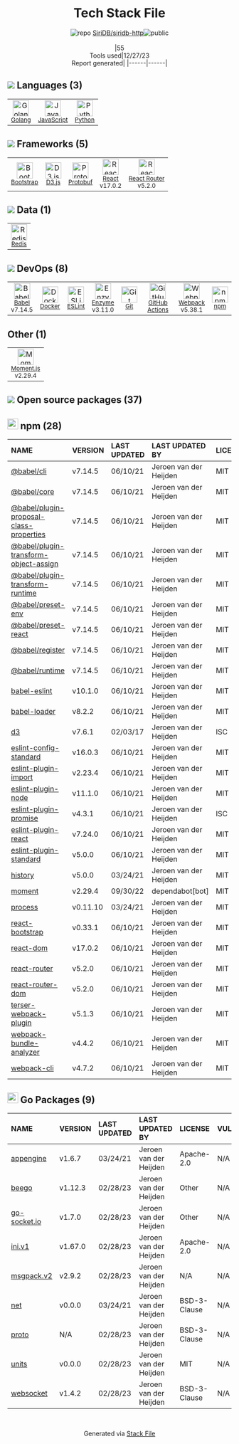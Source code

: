 <!--
&lt;--- Readme.md Snippet without images Start ---&gt;
## Tech Stack
SiriDB/siridb-http is built on the following main stack:

- [Python](https://www.python.org) – Languages
- [Golang](http://golang.org/) – Languages
- [React](https://reactjs.org/) – Javascript UI Libraries
- [Redis](http://redis.io/) – In-Memory Databases
- [Bootstrap](http://getbootstrap.com/) – Front-End Frameworks
- [JavaScript](https://developer.mozilla.org/en-US/docs/Web/JavaScript) – Languages
- [D3.js](http://d3js.org/) – Charting Libraries
- [Webpack](http://webpack.js.org) – JS Build Tools / JS Task Runners
- [Babel](http://babeljs.io/) – JavaScript Compilers
- [ESLint](http://eslint.org/) – Code Review
- [React Router](https://github.com/rackt/react-router) – JavaScript Framework Components
- [Moment.js](http://momentjs.com/) – Javascript Utilities & Libraries
- [Protobuf](https://developers.google.com/protocol-buffers/) – Serialization Frameworks
- [Enzyme](https://enzymejs.github.io/enzyme/) – Javascript Testing Framework
- [GitHub Actions](https://github.com/features/actions) – Continuous Integration
- [Docker](https://www.docker.com/) – Virtual Machine Platforms & Containers

Full tech stack [here](/techstack.md)

&lt;--- Readme.md Snippet without images End ---&gt;

&lt;--- Readme.md Snippet with images Start ---&gt;
## Tech Stack
SiriDB/siridb-http is built on the following main stack:

- <img width='25' height='25' src='https://img.stackshare.io/service/993/pUBY5pVj.png' alt='Python'/> [Python](https://www.python.org) – Languages
- <img width='25' height='25' src='https://img.stackshare.io/service/1005/O6AczwfV_400x400.png' alt='Golang'/> [Golang](http://golang.org/) – Languages
- <img width='25' height='25' src='https://img.stackshare.io/service/1020/OYIaJ1KK.png' alt='React'/> [React](https://reactjs.org/) – Javascript UI Libraries
- <img width='25' height='25' src='https://img.stackshare.io/service/1031/default_cbce472cd134adc6688572f999e9122b9657d4ba.png' alt='Redis'/> [Redis](http://redis.io/) – In-Memory Databases
- <img width='25' height='25' src='https://img.stackshare.io/service/1101/C9QJ7V3X.png' alt='Bootstrap'/> [Bootstrap](http://getbootstrap.com/) – Front-End Frameworks
- <img width='25' height='25' src='https://img.stackshare.io/service/1209/javascript.jpeg' alt='JavaScript'/> [JavaScript](https://developer.mozilla.org/en-US/docs/Web/JavaScript) – Languages
- <img width='25' height='25' src='https://img.stackshare.io/service/1491/HgKolWB5_400x400.jpg' alt='D3.js'/> [D3.js](http://d3js.org/) – Charting Libraries
- <img width='25' height='25' src='https://img.stackshare.io/service/1682/IMG_4636.PNG' alt='Webpack'/> [Webpack](http://webpack.js.org) – JS Build Tools / JS Task Runners
- <img width='25' height='25' src='https://img.stackshare.io/service/2739/-1wfGjNw.png' alt='Babel'/> [Babel](http://babeljs.io/) – JavaScript Compilers
- <img width='25' height='25' src='https://img.stackshare.io/service/3337/Q4L7Jncy.jpg' alt='ESLint'/> [ESLint](http://eslint.org/) – Code Review
- <img width='25' height='25' src='https://img.stackshare.io/service/3350/8261421.png' alt='React Router'/> [React Router](https://github.com/rackt/react-router) – JavaScript Framework Components
- <img width='25' height='25' src='https://img.stackshare.io/service/3643/Xrtdc94q_400x400.png' alt='Moment.js'/> [Moment.js](http://momentjs.com/) – Javascript Utilities & Libraries
- <img width='25' height='25' src='https://img.stackshare.io/service/4393/ma2jqJKH_400x400.png' alt='Protobuf'/> [Protobuf](https://developers.google.com/protocol-buffers/) – Serialization Frameworks
- <img width='25' height='25' src='https://img.stackshare.io/service/4488/default_87e6ca3fa146a959af95ccf3df1ec550eb434129.png' alt='Enzyme'/> [Enzyme](https://enzymejs.github.io/enzyme/) – Javascript Testing Framework
- <img width='25' height='25' src='https://img.stackshare.io/service/11563/actions.png' alt='GitHub Actions'/> [GitHub Actions](https://github.com/features/actions) – Continuous Integration
- <img width='25' height='25' src='https://img.stackshare.io/service/586/n4u37v9t_400x400.png' alt='Docker'/> [Docker](https://www.docker.com/) – Virtual Machine Platforms & Containers

Full tech stack [here](/techstack.md)

&lt;--- Readme.md Snippet with images End ---&gt;
-->
<div align="center">

# Tech Stack File
![](https://img.stackshare.io/repo.svg "repo") [SiriDB/siridb-http](https://github.com/SiriDB/siridb-http)![](https://img.stackshare.io/public_badge.svg "public")
<br/><br/>
|55<br/>Tools used|12/27/23 <br/>Report generated|
|------|------|
</div>

## <img src='https://img.stackshare.io/languages.svg'/> Languages (3)
<table><tr>
  <td align='center'>
  <img width='36' height='36' src='https://img.stackshare.io/service/1005/O6AczwfV_400x400.png' alt='Golang'>
  <br>
  <sub><a href="http://golang.org/">Golang</a></sub>
  <br>
  <sub></sub>
</td>

<td align='center'>
  <img width='36' height='36' src='https://img.stackshare.io/service/1209/javascript.jpeg' alt='JavaScript'>
  <br>
  <sub><a href="https://developer.mozilla.org/en-US/docs/Web/JavaScript">JavaScript</a></sub>
  <br>
  <sub></sub>
</td>

<td align='center'>
  <img width='36' height='36' src='https://img.stackshare.io/service/993/pUBY5pVj.png' alt='Python'>
  <br>
  <sub><a href="https://www.python.org">Python</a></sub>
  <br>
  <sub></sub>
</td>

</tr>
</table>

## <img src='https://img.stackshare.io/frameworks.svg'/> Frameworks (5)
<table><tr>
  <td align='center'>
  <img width='36' height='36' src='https://img.stackshare.io/service/1101/C9QJ7V3X.png' alt='Bootstrap'>
  <br>
  <sub><a href="http://getbootstrap.com/">Bootstrap</a></sub>
  <br>
  <sub></sub>
</td>

<td align='center'>
  <img width='36' height='36' src='https://img.stackshare.io/service/1491/HgKolWB5_400x400.jpg' alt='D3.js'>
  <br>
  <sub><a href="http://d3js.org/">D3.js</a></sub>
  <br>
  <sub></sub>
</td>

<td align='center'>
  <img width='36' height='36' src='https://img.stackshare.io/service/4393/ma2jqJKH_400x400.png' alt='Protobuf'>
  <br>
  <sub><a href="https://developers.google.com/protocol-buffers/">Protobuf</a></sub>
  <br>
  <sub></sub>
</td>

<td align='center'>
  <img width='36' height='36' src='https://img.stackshare.io/service/1020/OYIaJ1KK.png' alt='React'>
  <br>
  <sub><a href="https://reactjs.org/">React</a></sub>
  <br>
  <sub>v17.0.2</sub>
</td>

<td align='center'>
  <img width='36' height='36' src='https://img.stackshare.io/service/3350/8261421.png' alt='React Router'>
  <br>
  <sub><a href="https://github.com/rackt/react-router">React Router</a></sub>
  <br>
  <sub>v5.2.0</sub>
</td>

</tr>
</table>

## <img src='https://img.stackshare.io/databases.svg'/> Data (1)
<table><tr>
  <td align='center'>
  <img width='36' height='36' src='https://img.stackshare.io/service/1031/default_cbce472cd134adc6688572f999e9122b9657d4ba.png' alt='Redis'>
  <br>
  <sub><a href="http://redis.io/">Redis</a></sub>
  <br>
  <sub></sub>
</td>

</tr>
</table>

## <img src='https://img.stackshare.io/devops.svg'/> DevOps (8)
<table><tr>
  <td align='center'>
  <img width='36' height='36' src='https://img.stackshare.io/service/2739/-1wfGjNw.png' alt='Babel'>
  <br>
  <sub><a href="http://babeljs.io/">Babel</a></sub>
  <br>
  <sub>v7.14.5</sub>
</td>

<td align='center'>
  <img width='36' height='36' src='https://img.stackshare.io/service/586/n4u37v9t_400x400.png' alt='Docker'>
  <br>
  <sub><a href="https://www.docker.com/">Docker</a></sub>
  <br>
  <sub></sub>
</td>

<td align='center'>
  <img width='36' height='36' src='https://img.stackshare.io/service/3337/Q4L7Jncy.jpg' alt='ESLint'>
  <br>
  <sub><a href="http://eslint.org/">ESLint</a></sub>
  <br>
  <sub></sub>
</td>

<td align='center'>
  <img width='36' height='36' src='https://img.stackshare.io/service/4488/default_87e6ca3fa146a959af95ccf3df1ec550eb434129.png' alt='Enzyme'>
  <br>
  <sub><a href="https://enzymejs.github.io/enzyme/">Enzyme</a></sub>
  <br>
  <sub>v3.11.0</sub>
</td>

<td align='center'>
  <img width='36' height='36' src='https://img.stackshare.io/service/1046/git.png' alt='Git'>
  <br>
  <sub><a href="http://git-scm.com/">Git</a></sub>
  <br>
  <sub></sub>
</td>

<td align='center'>
  <img width='36' height='36' src='https://img.stackshare.io/service/11563/actions.png' alt='GitHub Actions'>
  <br>
  <sub><a href="https://github.com/features/actions">GitHub Actions</a></sub>
  <br>
  <sub></sub>
</td>

<td align='center'>
  <img width='36' height='36' src='https://img.stackshare.io/service/1682/IMG_4636.PNG' alt='Webpack'>
  <br>
  <sub><a href="http://webpack.js.org">Webpack</a></sub>
  <br>
  <sub>v5.38.1</sub>
</td>

<td align='center'>
  <img width='36' height='36' src='https://img.stackshare.io/service/1120/lejvzrnlpb308aftn31u.png' alt='npm'>
  <br>
  <sub><a href="https://www.npmjs.com/">npm</a></sub>
  <br>
  <sub></sub>
</td>

</tr>
</table>

## Other (1)
<table><tr>
  <td align='center'>
  <img width='36' height='36' src='https://img.stackshare.io/service/3643/Xrtdc94q_400x400.png' alt='Moment.js'>
  <br>
  <sub><a href="http://momentjs.com/">Moment.js</a></sub>
  <br>
  <sub>v2.29.4</sub>
</td>

</tr>
</table>


## <img src='https://img.stackshare.io/group.svg' /> Open source packages (37)</h2>

## <img width='24' height='24' src='https://img.stackshare.io/service/1120/lejvzrnlpb308aftn31u.png'/> npm (28)

|NAME|VERSION|LAST UPDATED|LAST UPDATED BY|LICENSE|VULNERABILITIES|
|:------|:------|:------|:------|:------|:------|
|[@babel/cli](https://www.npmjs.com/@babel/cli)|v7.14.5|06/10/21|Jeroen van der Heijden |MIT|N/A|
|[@babel/core](https://www.npmjs.com/@babel/core)|v7.14.5|06/10/21|Jeroen van der Heijden |MIT|N/A|
|[@babel/plugin-proposal-class-properties](https://www.npmjs.com/@babel/plugin-proposal-class-properties)|v7.14.5|06/10/21|Jeroen van der Heijden |MIT|N/A|
|[@babel/plugin-transform-object-assign](https://www.npmjs.com/@babel/plugin-transform-object-assign)|v7.14.5|06/10/21|Jeroen van der Heijden |MIT|N/A|
|[@babel/plugin-transform-runtime](https://www.npmjs.com/@babel/plugin-transform-runtime)|v7.14.5|06/10/21|Jeroen van der Heijden |MIT|N/A|
|[@babel/preset-env](https://www.npmjs.com/@babel/preset-env)|v7.14.5|06/10/21|Jeroen van der Heijden |MIT|N/A|
|[@babel/preset-react](https://www.npmjs.com/@babel/preset-react)|v7.14.5|06/10/21|Jeroen van der Heijden |MIT|N/A|
|[@babel/register](https://www.npmjs.com/@babel/register)|v7.14.5|06/10/21|Jeroen van der Heijden |MIT|N/A|
|[@babel/runtime](https://www.npmjs.com/@babel/runtime)|v7.14.5|06/10/21|Jeroen van der Heijden |MIT|N/A|
|[babel-eslint](https://www.npmjs.com/babel-eslint)|v10.1.0|06/10/21|Jeroen van der Heijden |MIT|N/A|
|[babel-loader](https://www.npmjs.com/babel-loader)|v8.2.2|06/10/21|Jeroen van der Heijden |MIT|N/A|
|[d3](https://www.npmjs.com/d3)|v7.6.1|02/03/17|Jeroen van der Heijden |ISC|N/A|
|[eslint-config-standard](https://www.npmjs.com/eslint-config-standard)|v16.0.3|06/10/21|Jeroen van der Heijden |MIT|N/A|
|[eslint-plugin-import](https://www.npmjs.com/eslint-plugin-import)|v2.23.4|06/10/21|Jeroen van der Heijden |MIT|N/A|
|[eslint-plugin-node](https://www.npmjs.com/eslint-plugin-node)|v11.1.0|06/10/21|Jeroen van der Heijden |MIT|N/A|
|[eslint-plugin-promise](https://www.npmjs.com/eslint-plugin-promise)|v4.3.1|06/10/21|Jeroen van der Heijden |ISC|N/A|
|[eslint-plugin-react](https://www.npmjs.com/eslint-plugin-react)|v7.24.0|06/10/21|Jeroen van der Heijden |MIT|N/A|
|[eslint-plugin-standard](https://www.npmjs.com/eslint-plugin-standard)|v5.0.0|06/10/21|Jeroen van der Heijden |MIT|N/A|
|[history](https://www.npmjs.com/history)|v5.0.0|03/24/21|Jeroen van der Heijden |MIT|N/A|
|[moment](https://www.npmjs.com/moment)|v2.29.4|09/30/22|dependabot[bot] |MIT|N/A|
|[process](https://www.npmjs.com/process)|v0.11.10|03/24/21|Jeroen van der Heijden |MIT|N/A|
|[react-bootstrap](https://www.npmjs.com/react-bootstrap)|v0.33.1|06/10/21|Jeroen van der Heijden |MIT|N/A|
|[react-dom](https://www.npmjs.com/react-dom)|v17.0.2|06/10/21|Jeroen van der Heijden |MIT|N/A|
|[react-router](https://www.npmjs.com/react-router)|v5.2.0|06/10/21|Jeroen van der Heijden |MIT|N/A|
|[react-router-dom](https://www.npmjs.com/react-router-dom)|v5.2.0|06/10/21|Jeroen van der Heijden |MIT|N/A|
|[terser-webpack-plugin](https://www.npmjs.com/terser-webpack-plugin)|v5.1.3|06/10/21|Jeroen van der Heijden |MIT|N/A|
|[webpack-bundle-analyzer](https://www.npmjs.com/webpack-bundle-analyzer)|v4.4.2|06/10/21|Jeroen van der Heijden |MIT|N/A|
|[webpack-cli](https://www.npmjs.com/webpack-cli)|v4.7.2|06/10/21|Jeroen van der Heijden |MIT|N/A|


## <img width='24' height='24' src='https://img.stackshare.io/service/21112/default_1346bbda8fe03e4dce5601323a3ca47a10c1ae36.png'/> Go Packages (9)

|NAME|VERSION|LAST UPDATED|LAST UPDATED BY|LICENSE|VULNERABILITIES|
|:------|:------|:------|:------|:------|:------|
|[appengine](https://pkg.go.dev/google.golang.org/appengine)|v1.6.7|03/24/21|Jeroen van der Heijden |Apache-2.0|N/A|
|[beego](https://pkg.go.dev/github.com/astaxie/beego)|v1.12.3|02/28/23|Jeroen van der Heijden |Other|N/A|
|[go-socket.io](https://pkg.go.dev/github.com/googollee/go-socket.io)|v1.7.0|02/28/23|Jeroen van der Heijden |Other|N/A|
|[ini.v1](https://pkg.go.dev/gopkg.in/ini.v1)|v1.67.0|02/28/23|Jeroen van der Heijden |Apache-2.0|N/A|
|[msgpack.v2](https://pkg.go.dev/gopkg.in/vmihailenco/msgpack.v2)|v2.9.2|02/28/23|Jeroen van der Heijden |N/A|N/A|
|[net](https://pkg.go.dev/golang.org/x/net)|v0.0.0|03/24/21|Jeroen van der Heijden |BSD-3-Clause|N/A|
|[proto](https://pkg.go.dev/github.com/golang/protobuf/proto)|N/A|02/28/23|Jeroen van der Heijden |BSD-3-Clause|N/A|
|[units](https://pkg.go.dev/github.com/alecthomas/units)|v0.0.0|02/28/23|Jeroen van der Heijden |MIT|N/A|
|[websocket](https://pkg.go.dev/github.com/gorilla/websocket)|v1.4.2|02/28/23|Jeroen van der Heijden |BSD-3-Clause|N/A|

<br/>
<div align='center'>

Generated via [Stack File](https://github.com/marketplace/stack-file)

